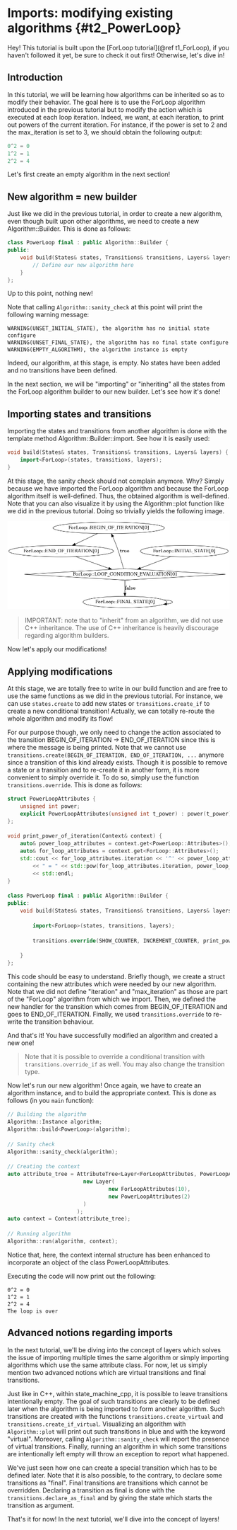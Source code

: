 # Imports: modifying existing algorithms {#t2_PowerLoop}

Hey! This tutorial is built upon the [ForLoop tutorial](@ref t1_ForLoop), if you haven't followed
it yet, be sure to check it out first! Otherwise, let's dive in!

## Introduction

In this tutorial, we will be learning how algorithms can be inherited so as to modify their
behavior. The goal here is to use the ForLoop algorithm introduced in the previous tutorial
but to modify the action which is executed at each loop iteration. Indeed, we want, at each
iteration, to print out powers of the current iteration. For instance, if the power is set
to 2 and the max_iteration is set to 3, we should obtain the following output:
```cpp
0^2 = 0
1^2 = 1
2^2 = 4
```

Let's first create an empty algorithm in the next section!

## New algorithm = new builder

Just like we did in the previous tutorial, in order to create a new algorithm, even though
built upon other algorithms, we need to create a new Algorithm::Builder. This is done as
follows:
```cpp
class PowerLoop final : public Algorithm::Builder {
public:
    void build(States& states, Transitions& transitions, Layers& layers) {
        // Define our new algorithm here
    }
};
```

Up to this point, nothing new! 

Note that calling `Algorithm::sanity_check` at this point will print the following
warning message:
```shell
WARNING(UNSET_INITIAL_STATE), the algorithm has no initial state configure
WARNING(UNSET_FINAL_STATE), the algorithm has no final state configure
WARNING(EMPTY_ALGORITHM), the algorithm instance is empty
```
Indeed, our algorithm, at this stage, is empty. No states have been added and no transitions
have been defined. 

In the next section, we will be "importing" or "inheriting" all the states from the ForLoop
algorithm builder to our new builder. Let's see how it's done!

## Importing states and transitions

Importing the states and transitions from another algorithm is done with the template
method Algorithm::Builder::import<T>. See how it is easily used:
```cpp
void build(States& states, Transitions& transitions, Layers& layers) {
    import<ForLoop>(states, transitions, layers);
}
```

At this stage, the sanity check should not complain anymore. Why? Simply because we have
imported the ForLoop algorithm and because the ForLoop algorithm itself is well-defined. 
Thus, the obtained algorithm is well-defined. Note that you can also visualize it by using
the Algorithm::plot function like we did in the previous tutorial. Doing so trivially yields
the following image.

![my_algorithm.png](src/images/my_algorithm_tx.png)

> IMPORTANT: note that to "inherit" from an algorithm, we did not use C++ inheritance. The
> use of C++ inheritance is heavily discourage regarding algorithm builders.

Now let's apply our modifications!

## Applying modifications

At this stage, we are totally free to write in our build function and are free to use
the same functions as we did in the previous tutorial. For instance, we can use `states.create`
to add new states or `transitions.create_if` to create a new conditional transition! Actually, 
we can totally re-route the whole algorithm and modify its flow!

For our purpose though, we only need to change the action associated to the transition
BEGIN_OF_ITERATION -> END_OF_ITERATION since this is where the message is being printed.
Note that we cannot use `transitions.create(BEGIN_OF_ITERATION, END_OF_ITERATION, ...`
anymore since a transition of this kind already exists. Though it is possible to remove a
state or a transition and to re-create it in another form, it is more convenient to simply
override it. To do so, simply use the function `transitions.override`. This is done as follows:
```cpp
struct PowerLoopAttributes {
    unsigned int power;
    explicit PowerLoopAttributes(unsigned int t_power) : power(t_power) {}
};

void print_power_of_iteration(Context& context) {
    auto& power_loop_attributes = context.get<PowerLoop::Attributes>();
    auto& for_loop_attributes = context.get<ForLoop::Attributes>();
    std::cout << for_loop_attributes.iteration << '^' << power_loop_attributes.power
        << " = " << std::pow(for_loop_attributes.iteration, power_loop_attributes.power)
        << std::endl;
}

class PowerLoop final : public Algorithm::Builder {
public:
    void build(States& states, Transitions& transitions, Layers& layers) {
        
        import<ForLoop>(states, transitions, layers);
        
        transitions.override(SHOW_COUNTER, INCREMENT_COUNTER, print_power_of_iteration);
        
    }
};
```

This code should be easy to understand. Briefly though, we create a struct containing the new attributes 
which were needed by our new algorithm. Note that we did not define "iteration" and "max_iteration" as those
are part of the "ForLoop" algorithm from which we import. Then, we defined the new handler for the transition
which comes from BEGIN_OF_ITERATION and goes to END_OF_ITERATION. Finally, we used `transitions.override` to
re-write the transition behaviour.

And that's it! You have successfully modified an algorithm and created a new one!

> Note that it is possible to override a conditional transition with `transitions.override_if` as well.
> You may also change the transition type.

Now let's run our new algorithm! Once again, we have to create an algorithm instance, and to build the appropriate
context. This is done as follows (in you `main` function):
```cpp
// Building the algorithm
Algorithm::Instance algorithm;
Algorithm::build<PowerLoop>(algorithm);

// Sanity check
Algorithm::sanity_check(algorithm);

// Creating the context
auto attribute_tree = AttributeTree<Layer<ForLoopAttributes, PowerLoopAttributes>>(
                        new Layer(
                                new ForLoopAttributes(10),
                                new PowerLoopAttributes(2)
                        )
                      );
auto context = Context(attribute_tree);

// Running algorithm
Algorithm::run(algorithm, context);
```

Notice that, here, the context internal structure has been enhanced to incorporate an object of the class PowerLoopAttributes.

Executing the code will now print out the following:
```
0^2 = 0
1^2 = 1
2^2 = 4
The loop is over
```

## Advanced notions regarding imports

In the next tutorial, we'll be diving into the concept of layers which solves the issue of importing multiple
times the same algorithm or simply importing algorithms which use the same attribute class.
For now, let us simply mention two advanced notions which are virtual transitions and final transitions.

Just like in C++, within state_machine_cpp, it is possible to leave transitions intentionally empty. The goal
of such transitions are clearly to be defined later when the algorithm is being imported to form another algorithm.
Such transitions are created with the functions `transitions.create_virtual` and `transitions.create_if_virtual`.
Visualizing an algorithm with `Algorithm::plot` will print out such transitions in blue and with the keyword
"virtual". Moreover, calling `Algorithm::sanity_check` will report the presence of virtual transitions. Finally, 
running an algorithm in which some transitions are intentionally left empty will throw an exception to report
what happened.

We've just seen how one can create a special transition which has to be defined later. Note that it is also
possible, to the contrary, to declare some transitions as "final". Final transitions are transitions which
cannot be overridden. Declaring a transition as final is done with the `transitions.declare_as_final` and 
by giving the state which starts the transition as argument.

That's it for now! In the next tutorial, we'll dive into the concept of layers!